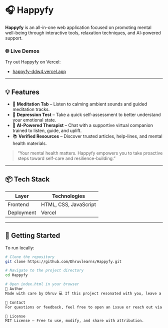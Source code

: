 # 🎧 Happyfy

**Happyfy** is an all-in-one web application focused on promoting mental well-being through interactive tools, relaxation techniques, and AI-powered support.

### 🌐 Live Demos
Try out Happyfy on Vercel:

- [happyfy-ddw4.vercel.app](https://happyfy-ddw4.vercel.app)


---

## 💡 Features

- 🧘 **Meditation Tab** – Listen to calming ambient sounds and guided meditation tracks.
- 🧠 **Depression Test** – Take a quick self-assessment to better understand your emotional state.
- 🤖 **AI-Powered Therapist** – Chat with a supportive virtual companion trained to listen, guide, and uplift.
- 📚 **Verified Resources** – Discover trusted articles, help-lines, and mental health materials.

> “Your mental health matters. Happyfy empowers you to take proactive steps toward self-care and resilience-building.”

---

## 📦 Tech Stack

| Layer       | Technologies           |
|-------------|------------------------|
| Frontend    | HTML, CSS, JavaScript  |
| Deployment  | Vercel                 |

---

## 🚀 Getting Started

To run locally:

```bash
# Clone the repository
git clone https://github.com/Dhruvlearns/Happyfy.git

# Navigate to the project directory
cd Happyfy

# Open index.html in your browser
📣 Author
Made with care by Dhruv 💻 If this project resonated with you, leave a ⭐ and spread the positivity!

💬 Contact
For questions or feedback, feel free to open an issue or reach out via email on the site.

📖 License
MIT License – Free to use, modify, and share with attribution.

